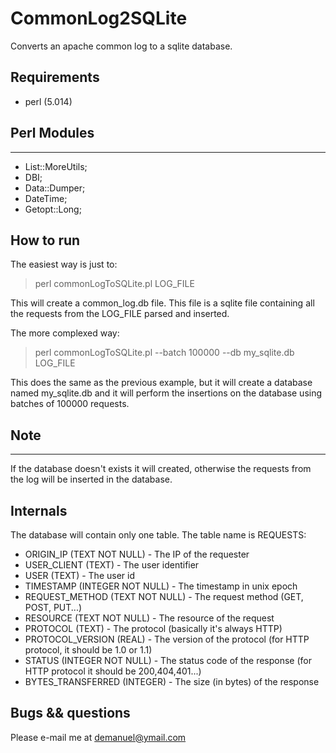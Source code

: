 CommonLog2SQLite
================

Converts an apache common log to a sqlite database.

Requirements
------------
* perl (5.014)

Perl Modules
------------
------------
* List::MoreUtils;
* DBI;
* Data::Dumper;
* DateTime;
* Getopt::Long;

How to run
----------



The easiest way is just to:
> perl commonLogToSQLite.pl LOG_FILE

This will create a common_log.db file. This file is a sqlite file containing all the requests
from the LOG_FILE parsed and inserted. 


The more complexed way:
> perl commonLogToSQLite.pl --batch 100000 --db my_sqlite.db LOG_FILE

This does the same as the previous example, but it will create a database named my_sqlite.db and
it will perform the insertions on the database using batches of 100000 requests.

Note
----
----
If the database doesn't exists it will created, otherwise
the requests from the log will be inserted in the database.



Internals
---------

The database will contain only one table. The table name is REQUESTS:

* ORIGIN_IP (TEXT NOT NULL) - The IP of the requester
* USER_CLIENT (TEXT) - The user identifier
* USER (TEXT) - The user id
* TIMESTAMP (INTEGER NOT NULL) - The timestamp in unix epoch
* REQUEST_METHOD (TEXT NOT NULL) - The request method (GET, POST, PUT...)
* RESOURCE (TEXT NOT NULL) - The resource of the request
* PROTOCOL (TEXT) - The protocol (basically it's always HTTP)
* PROTOCOL_VERSION (REAL) - The version of the protocol (for HTTP protocol, it should be 1.0 or 1.1)
* STATUS (INTEGER NOT NULL) - The status code of the response (for HTTP protocol it should be 200,404,401...)
* BYTES_TRANSFERRED (INTEGER) - The size (in bytes) of the response





Bugs && questions
-----------------

Please e-mail me at demanuel@ymail.com
